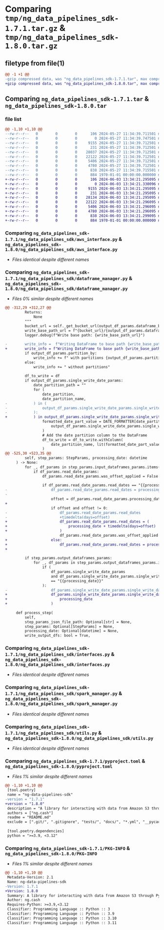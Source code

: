 # Comparing `tmp/ng_data_pipelines_sdk-1.7.1.tar.gz` & `tmp/ng_data_pipelines_sdk-1.8.0.tar.gz`

## filetype from file(1)

```diff
@@ -1 +1 @@
-gzip compressed data, was "ng_data_pipelines_sdk-1.7.1.tar", max compression
+gzip compressed data, was "ng_data_pipelines_sdk-1.8.0.tar", max compression
```

## Comparing `ng_data_pipelines_sdk-1.7.1.tar` & `ng_data_pipelines_sdk-1.8.0.tar`

### file list

```diff
@@ -1,10 +1,10 @@
--rw-r--r--   0        0        0      106 2024-05-27 11:34:39.711501 ng_data_pipelines_sdk-1.7.1/README.md
--rw-r--r--   0        0        0        0 2024-05-27 11:34:39.747501 ng_data_pipelines_sdk-1.7.1/ng_data_pipelines_sdk/__init__.py
--rw-r--r--   0        0        0     9155 2024-05-27 11:34:39.712501 ng_data_pipelines_sdk-1.7.1/ng_data_pipelines_sdk/aws_interface.py
--rw-r--r--   0        0        0      231 2024-05-27 11:34:39.712501 ng_data_pipelines_sdk-1.7.1/ng_data_pipelines_sdk/custom_logger.py
--rw-r--r--   0        0        0    28037 2024-05-27 11:34:39.712501 ng_data_pipelines_sdk-1.7.1/ng_data_pipelines_sdk/dataframe_manager.py
--rw-r--r--   0        0        0    22122 2024-05-27 11:34:39.712501 ng_data_pipelines_sdk-1.7.1/ng_data_pipelines_sdk/interfaces.py
--rw-r--r--   0        0        0     5406 2024-05-27 11:34:39.712501 ng_data_pipelines_sdk-1.7.1/ng_data_pipelines_sdk/spark_manager.py
--rw-r--r--   0        0        0     4780 2024-05-27 11:34:39.712501 ng_data_pipelines_sdk-1.7.1/ng_data_pipelines_sdk/utils.py
--rw-r--r--   0        0        0      838 2024-05-27 11:34:39.715501 ng_data_pipelines_sdk-1.7.1/pyproject.toml
--rw-r--r--   0        0        0      884 1970-01-01 00:00:00.000000 ng_data_pipelines_sdk-1.7.1/PKG-INFO
+-rw-r--r--   0        0        0      106 2024-06-03 13:34:21.295095 ng_data_pipelines_sdk-1.8.0/README.md
+-rw-r--r--   0        0        0        0 2024-06-03 13:34:21.330096 ng_data_pipelines_sdk-1.8.0/ng_data_pipelines_sdk/__init__.py
+-rw-r--r--   0        0        0     9155 2024-06-03 13:34:21.295095 ng_data_pipelines_sdk-1.8.0/ng_data_pipelines_sdk/aws_interface.py
+-rw-r--r--   0        0        0      231 2024-06-03 13:34:21.295095 ng_data_pipelines_sdk-1.8.0/ng_data_pipelines_sdk/custom_logger.py
+-rw-r--r--   0        0        0    28134 2024-06-03 13:34:21.295095 ng_data_pipelines_sdk-1.8.0/ng_data_pipelines_sdk/dataframe_manager.py
+-rw-r--r--   0        0        0    22122 2024-06-03 13:34:21.296095 ng_data_pipelines_sdk-1.8.0/ng_data_pipelines_sdk/interfaces.py
+-rw-r--r--   0        0        0     5406 2024-06-03 13:34:21.296095 ng_data_pipelines_sdk-1.8.0/ng_data_pipelines_sdk/spark_manager.py
+-rw-r--r--   0        0        0     4780 2024-06-03 13:34:21.296095 ng_data_pipelines_sdk-1.8.0/ng_data_pipelines_sdk/utils.py
+-rw-r--r--   0        0        0      838 2024-06-03 13:34:21.299095 ng_data_pipelines_sdk-1.8.0/pyproject.toml
+-rw-r--r--   0        0        0      884 1970-01-01 00:00:00.000000 ng_data_pipelines_sdk-1.8.0/PKG-INFO
```

### Comparing `ng_data_pipelines_sdk-1.7.1/ng_data_pipelines_sdk/aws_interface.py` & `ng_data_pipelines_sdk-1.8.0/ng_data_pipelines_sdk/aws_interface.py`

 * *Files identical despite different names*

### Comparing `ng_data_pipelines_sdk-1.7.1/ng_data_pipelines_sdk/dataframe_manager.py` & `ng_data_pipelines_sdk-1.8.0/ng_data_pipelines_sdk/dataframe_manager.py`

 * *Files 0% similar despite different names*

```diff
@@ -312,29 +312,27 @@
         Returns:
             None
         """
         bucket_url = self._get_bucket_url(output_df_params.dataframe_bucket_params)
         write_base_path_url = f"{bucket_url}/{output_df_params.dataframe_base_path}"
         logger.debug(f"Write base path: {write_base_path_url}")
 
-        write_info =  f"Writing DataFrame to base path {write_base_path_url}"
+        write_info = f"Writing DataFrame to base path {write_base_path_url}"
         if output_df_params.partition_by:
             write_info += f" with partitions {output_df_params.partition_by}"
         else:
             write_info += " without partitions"
 
         df_to_write = df
         if output_df_params.single_write_date_params:
             date_partition_path = ""
             for (
                 date_partition,
                 date_partition_name,
-            ) in (
-                output_df_params.single_write_date_params.single_write_date_partitions.items()
-            ):
+            ) in output_df_params.single_write_date_params.single_write_date_partitions.items():
                 formatted_date_part_value = DATE_FORMATTER[date_partition.value](
                     output_df_params.single_write_date_params.single_write_date
                 )
                 # Add the date partition column to the DataFrame
                 df_to_write = df_to_write.withColumn(
                     date_partition_name, lit(formatted_date_part_value)
                 )
@@ -525,30 +523,35 @@
         self, step_params: StepParams, processing_date: datetime
     ) -> None:
         for _, df_params in step_params.input_dataframes_params.items():
             if df_params.read_date_params:
                 df_params.read_date_params.was_offset_applied = False
 
                 if df_params.read_date_params.read_dates == "{{processing_date}}":
-                    df_params.read_date_params.read_dates = processing_date
-
                     offset = df_params.read_date_params.processing_date_offset_days
+
                     if offset and offset != 0:
-                        df_params.read_date_params.read_dates
-                        +timedelta(days=offset)
+                        df_params.read_date_params.read_dates = (
+                            processing_date + timedelta(days=offset)
+                        )
                         df_params.read_date_params.was_offset_applied = True
+                    else:
+                        df_params.read_date_params.read_dates = processing_date
+
 
         if step_params.output_dataframes_params:
             for _, df_params in step_params.output_dataframes_params.items():
                 if (
                     df_params.single_write_date_params
                     and df_params.single_write_date_params.single_write_date
                     == "{{processing_date}}"
                 ):
-                    df_params.single_write_date_params.single_write_date = processing_date
+                    df_params.single_write_date_params.single_write_date = (
+                        processing_date
+                    )
 
     def process_step(
         self,
         step_params_json_file_path: Optional[str] = None,
         step_params: Optional[StepParams] = None,
         processing_date: Optional[datetime] = None,
         write_output_dfs: bool = True,
```

### Comparing `ng_data_pipelines_sdk-1.7.1/ng_data_pipelines_sdk/interfaces.py` & `ng_data_pipelines_sdk-1.8.0/ng_data_pipelines_sdk/interfaces.py`

 * *Files identical despite different names*

### Comparing `ng_data_pipelines_sdk-1.7.1/ng_data_pipelines_sdk/spark_manager.py` & `ng_data_pipelines_sdk-1.8.0/ng_data_pipelines_sdk/spark_manager.py`

 * *Files identical despite different names*

### Comparing `ng_data_pipelines_sdk-1.7.1/ng_data_pipelines_sdk/utils.py` & `ng_data_pipelines_sdk-1.8.0/ng_data_pipelines_sdk/utils.py`

 * *Files identical despite different names*

### Comparing `ng_data_pipelines_sdk-1.7.1/pyproject.toml` & `ng_data_pipelines_sdk-1.8.0/pyproject.toml`

 * *Files 1% similar despite different names*

```diff
@@ -1,10 +1,10 @@
 [tool.poetry]
 name = "ng-data-pipelines-sdk"
-version = "1.7.1"
+version = "1.8.0"
 description = "A library for interacting with data from Amazon S3 through PySpark. Read, write and tranform data using a powerful and intuitive API with strong consistency and type checking, thanks to Pydantic. Compatible with Amazon MWAA running Airflow 2.7.2 and 2.8.1."
 authors = ["ng.cash"]
 readme = "README.md"
 exclude = [".git/", ".gitignore", "tests/", "docs/", "*.yml", "__pycache__/", "*.pyc", "*.ipynb", "playground/", "poetry.lock", "dist/", "build/"]
 
 [tool.poetry.dependencies]
 python = ">=3.9, <3.12"
```

### Comparing `ng_data_pipelines_sdk-1.7.1/PKG-INFO` & `ng_data_pipelines_sdk-1.8.0/PKG-INFO`

 * *Files 1% similar despite different names*

```diff
@@ -1,10 +1,10 @@
 Metadata-Version: 2.1
 Name: ng-data-pipelines-sdk
-Version: 1.7.1
+Version: 1.8.0
 Summary: A library for interacting with data from Amazon S3 through PySpark. Read, write and tranform data using a powerful and intuitive API with strong consistency and type checking, thanks to Pydantic. Compatible with Amazon MWAA running Airflow 2.7.2 and 2.8.1.
 Author: ng.cash
 Requires-Python: >=3.9,<3.12
 Classifier: Programming Language :: Python :: 3
 Classifier: Programming Language :: Python :: 3.9
 Classifier: Programming Language :: Python :: 3.10
 Classifier: Programming Language :: Python :: 3.11
```

